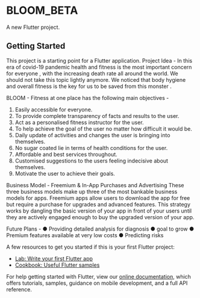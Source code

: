 # BLOOM_BETA

A new Flutter project.

## Getting Started

This project is a starting point for a Flutter application.
Project Idea - In this era of covid-19 pandemic health and fitness is the most important
concern for everyone , with the increasing death rate all around the world. We should
not take this topic lightly anymore. We noticed that body hygiene and overall fitness is
the key for us to be saved from this monster .


BLOOM - Fitness at one place has the following main objectives -
1. Easily accessible for everyone.
2. To provide complete transparency of facts and results to the user.
3. Act as a personalised fitness instructor for the user.
4. To help achieve the goal of the user no matter how difficult it would be.
5. Daily update of activities and changes the user is bringing into themselves.
6. No sugar coated lie in terms of health conditions for the user.
7. Affordable and best services throughout.
8. Customised suggestions to the users feeling indecisive about themselves.
9. Motivate the user to achieve their goals.

Business Model -
Freemium & In-App Purchases and Advertising
These three business models make up three of the most bankable business models for
apps. Freemium apps allow users to download the app for free but require a purchase
for upgrades and advanced features. This strategy works by dangling the basic version
of your app in front of your users until they are actively engaged enough to buy the
upgraded version of your app.

Future Plans -
● Providing detailed analysis for diagnosis
● goal to grow
● Premium features available at very low costs
● Predicting risks


A few resources to get you started if this is your first Flutter project:

- [Lab: Write your first Flutter app](https://flutter.dev/docs/get-started/codelab)
- [Cookbook: Useful Flutter samples](https://flutter.dev/docs/cookbook)

For help getting started with Flutter, view our
[online documentation](https://flutter.dev/docs), which offers tutorials,
samples, guidance on mobile development, and a full API reference.
